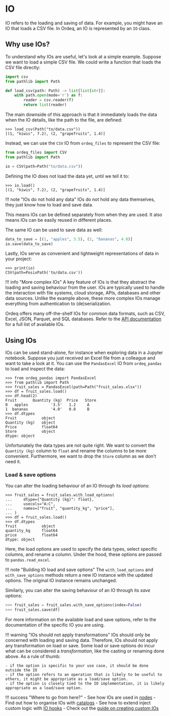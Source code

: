 # IO

IO refers to the loading and saving of data.
For example, you might have an IO that loads a CSV file.
In Ordeq, an IO is represented by an `IO` class.

## Why use IOs?

To understand why IOs are useful, let's look at a simple example.
Suppose we want to load a simple CSV file.
We could write a function that loads the CSV file directly:

```python
import csv
from pathlib import Path

def load_csv(path: Path) -> list[list[str]]:
    with path.open(mode='r') as f:
        reader = csv.reader(f)
        return list(reader)
```

The main downside of this approach is that it immediately loads the data when the IO details, like the path to the file, are defined:

```pycon
>>> load_csv(Path("to/data.csv"))
[(1, "kiwis", 7.2), (2, "grapefruits", 1.4)]
```

Instead, we can use the `CSV` IO from `ordeq_files` to represent the CSV file:

```python
from ordeq_files import CSV
from pathlib import Path

io = CSV(path=Path("to/data.csv"))
```

Defining the IO does not load the data yet, until we tell it to:

```pycon
>>> io.load()
[(1, "kiwis", 7.2), (2, "grapefruits", 1.4)]
```

!!! note "IOs do not hold any data"
    IOs do not hold any data themselves, they just know how to load and save data.

This means IOs can be defined separately from when they are used.
It also means IOs can be easily reused in different places.

The same IO can be used to save data as well:

```python
data_to_save = [(1, "apples", 3.5), (2, "bananas", 4.0)]
io.save(data_to_save)
```

Lastly, IOs serve as convenient and lightweight representations of data in your project:

```pycon
>>> print(io)
CSV(path=PosixPath('to/data.csv'))
```

!!! info "More complex IOs"
    A key feature of IOs is that they abstract the loading and saving behaviour from the user.
    IOs are typically used to handle the interaction with file systems, cloud storage, APIs, databases and other data sources.
    Unlike the example above, these more complex IOs manage everything from authentication to (de)serialization.

Ordeq offers many off-the-shelf IOs for common data formats, such as CSV, Excel, JSON, Parquet, and SQL databases.
Refer to the [API documentation][api] for a full list of available IOs.

## Using IOs

IOs can be used stand-alone, for instance when exploring data in a Jupyter notebook.
Suppose you just received an Excel file from a colleague and want to take a look at it.
You can use the `PandasExcel` IO from `ordeq_pandas` to load and inspect the data:

```pycon
>>> from ordeq_pandas import PandasExcel
>>> from pathlib import Path
>>> fruit_sales = PandasExcel(path=Path("fruit_sales.xlsx"))
>>> df = fruit_sales.load()
>>> df.head(2)
Fruit       Quantity (kg)  Price   Store
0   apples          '3.5'   1.2     A
1  bananas          '4.0'   0.8     B
>>> df.dtypes
Fruit           object
Quantity (kg)   object
Price           float64
Store           object
dtype: object
```

Unfortunately the data types are not quite right.
We want to convert the `Quantity (kg)` column to `float` and rename the columns to be more convenient.
Furthermore, we want to drop the `Store` column as we don't need it.

### Load & save options

You can alter the loading behaviour of an IO through its _load options_:

```pycon
>>> fruit_sales = fruit_sales.with_load_options(
...     dtype={"Quantity (kg)": float},
...     usecols="A:C",
...     names=["fruit", "quantity_kg", "price"],
... )
>>> df = fruit_sales.load()
>>> df.dtypes
fruit           object
quantity_kg     float64
price           float64
dtype: object
```

Here, the load options are used to specify the data types, select specific columns, and rename a column.
Under the hood, these options are passed to `pandas.read_excel`.

!!! note "Building IO load and save options"
    The `with_load_options` and `with_save_options` methods return a new IO instance with the updated options.
    The original IO instance remains unchanged.

Similarly, you can alter the saving behaviour of an IO through its _save options_:

```python
>>> fruit_sales = fruit_sales.with_save_options(index=False)
>>> fruit_sales.save(df)
```

For more information on the available load and save options, refer to the documentation of the specific IO you are using.

!!! warning "IOs should not apply transformations"
    IOs should only be concerned with loading and saving data.
    Therefore, IOs should not apply any transformation on load or save.
    Some load or save options do incur what can be considered a _transformation_,  like the casting or renaming done above.
    As a rule of thumb:

    - if the option is specific to your use case, it should be done outside the IO
    - if the option refers to an operation that is likely to be useful to others, it might be appropriate as a load/save option.
    - if the option is closely tied to the IO implementation, it is likely appropriate as a load/save option.

!!! success "Where to go from here?"
    - See how IOs are used in [nodes]
    - Find out how to organise IOs with [catalogs]
    - See how to extend inject custom logic with [IO hooks][hooks]
    - Check out the [guide on creating custom IOs][custom-ios]

[api]: ../../api/ordeq/types.md
[catalogs]: ./catalogs.md
[custom-ios]: ../../guides/custom_io.md
[hooks]: hooks.md
[nodes]: nodes.md
